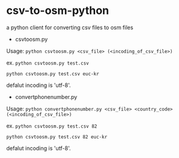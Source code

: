 # csv-to-osm-python
a python client for converting csv files to osm files

* csvtoosm.py

Usage: `python csvtoosm.py <csv_file> (<incoding_of_csv_file>)`

ex. `python csvtoosm.py test.csv`

`python csvtoosm.py test.csv euc-kr`

defalut incoding is 'utf-8'.

* convertphonenumber.py

Usage: `python convertphonenumber.py <csv_file> <country_code> (<incoding_of_csv_file>)`

ex. `python csvtoosm.py test.csv 82`

`python csvtoosm.py test.csv 82 euc-kr`

defalut incoding is 'utf-8'.
